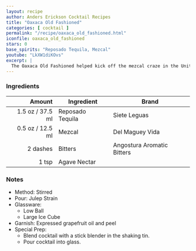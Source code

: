 ```yaml
---
layout: recipe
author: Anders Erickson Cocktail Recipes
title: "Oaxaca Old Fashioned"
categories: [ cocktail ]
permalink: "/recipe/oaxaca_old_fashioned.html"
iconfile: oaxaca_old_fashioned
stars: 0
base_spirits: "Reposado Tequila, Mezcal"
youtube: "LkXW1diKOvs"
excerpt: |
  The Oaxaca Old Fashioned helped kick off the mezcal craze in the United States. Created in 2007 by New York bartender Phil Ward, the Oaxaca Old Fashioned introduced countless drinkers to the earthy spirit, which was unfamiliar to most consumers at the time. Ward first made the cocktail at Death & Co., the pioneering East Village bar, before placing it on the menu at Mayahuel, the dearly departed bar that he opened down the street.
---
```


### Ingredients

|   Amount | Ingredient       | Brand                      |
| -------: | ---------------- | -------------------------- |
|   1.5 oz / 37.5 ml | Reposado Tequila | Siete Leguas               |
|   0.5 oz / 12.5 ml | Mezcal           | Del Maguey Vida            |
| 2 dashes | Bitters          | Angostura Aromatic Bitters |
|    1 tsp | Agave Nectar     |

### Notes

- Method: Stirred
- Pour: Julep Strain
- Glassware:
  - Low Ball
  - Large Ice Cube
- Garnish: Expressed grapefruit oil and peel
- Special Prep:
  - Blend cocktail with a stick blender in the shaking tin.
  - Pour cocktail into glass.
